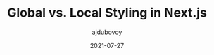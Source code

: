 ---
author: ajdubovoy
date: 2021-07-27
permalink: false
publisher: smashingmag
tags:
  - css
  - nextjs
  - comparisons
target_url: https://www.smashingmagazine.com/2021/07/global-local-styling-nextjs/
title: Global vs. Local Styling in Next.js
---